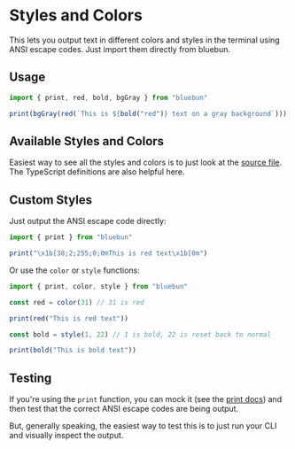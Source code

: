# Styles and Colors

This lets you output text in different colors and styles in the terminal using ANSI escape codes.
Just import them directly from bluebun.

## Usage

```typescript
import { print, red, bold, bgGray } from "bluebun"

print(bgGray(red(`This is ${bold("red")} text on a gray background`)))
```

## Available Styles and Colors

Easiest way to see all the styles and colors is to just look at the [source file](https://github.com/jamonholmgren/bluebun/blob/main/src/styles.ts). The TypeScript definitions are also helpful here.

## Custom Styles

Just output the ANSI escape code directly:

```typescript
import { print } from "bluebun"

print("\x1b[38;2;255;0;0mThis is red text\x1b[0m")
```

Or use the `color` or `style` functions:

```typescript
import { print, color, style } from "bluebun"

const red = color(31) // 31 is red

print(red("This is red text"))

const bold = style(1, 22) // 1 is bold, 22 is reset back to normal

print(bold("This is bold text"))
```

## Testing

If you're using the `print` function, you can mock it (see the [print docs](./print.md)) and then test that the correct ANSI escape codes are being output.

But, generally speaking, the easiest way to test this is to just run your CLI and visually inspect the output.
